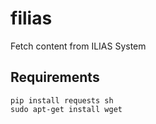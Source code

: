 filias
======

Fetch content from ILIAS System

## Requirements ##

    pip install requests sh
    sudo apt-get install wget
